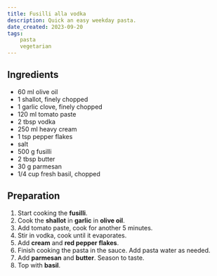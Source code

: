 ```yaml
---
title: Fusilli alla vodka
description: Quick an easy weekday pasta.
date_created: 2023-09-20
tags:
    pasta
    vegetarian
---
```


## Ingredients

- 60 ml olive oil
- 1 shallot, finely chopped
- 1 garlic clove, finely chopped
- 120 ml tomato paste
- 2 tbsp vodka
- 250 ml heavy cream
- 1 tsp pepper flakes
- salt
- 500 g fusilli
- 2 tbsp butter
- 30 g parmesan
- 1/4 cup fresh basil, chopped

## Preparation

1. Start cooking the **fusilli**.
2. Cook the **shallot** in **garlic** in **olive oil**.
3. Add tomato paste, cook for another 5 minutes.
4. Stir in vodka, cook until it evaporates.
5. Add **cream** and **red pepper flakes**.
6. Finish cooking the pasta in the sauce. Add pasta water as needed.
7. Add **parmesan** and **butter**. Season to taste.
8. Top with **basil**.